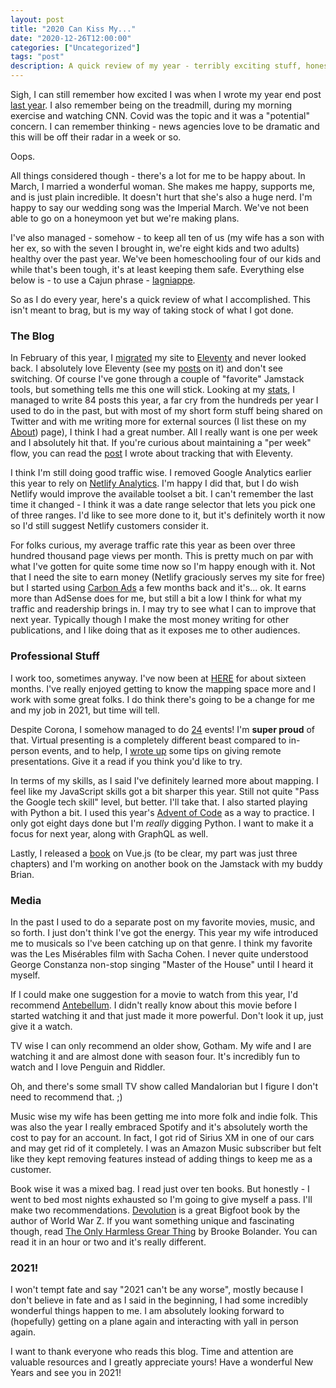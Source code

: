 ```yaml
---
layout: post
title: "2020 Can Kiss My..."
date: "2020-12-26T12:00:00"
categories: ["Uncategorized"]
tags: "post"
description: A quick review of my year - terribly exciting stuff, honest.
---
```


Sigh, I can still remember how excited I was when I wrote my year end post [last year](https://www.raymondcamden.com/2019/12/31/goodbye-2019-hello-2020). I also remember being on the treadmill, during my morning exercise and watching CNN. Covid was the topic and it was a "potential" concern. I can remember thinking - news agencies love to be dramatic and this will be off their radar in a week or so. 

Oops.

All things considered though - there's a lot for me to be happy about. In March, I married a wonderful woman. She makes me happy, supports me, and is just plain incredible. It doesn't hurt that she's also a huge nerd. I'm happy to say our wedding song was the Imperial March. We've not been able to go on a honeymoon yet but we're making plans. 

I've also managed - somehow - to keep all ten of us (my wife has a son with her ex, so with the seven I brought in, we're eight kids and two adults) healthy over the past year. We've been homeschooling four of our kids and while that's been tough, it's at least keeping them safe. Everything else below is - to use a Cajun phrase - [lagniappe](https://www.merriam-webster.com/dictionary/lagniappe). 

So as I do every year, here's a quick review of what I accomplished. This isn't meant to brag, but is my way of taking stock of what I got done. 

### The Blog

In February of this year, I [migrated](https://www.raymondcamden.com/2020/02/27/raymondcamdencom-now-powered-by-eleventy) my site to [Eleventy](https://www.11ty.dev/) and never looked back. I absolutely love Eleventy (see my [posts](https://www.raymondcamden.com/tags/eleventy/) on it) and don't see switching. Of course I've gone through a couple of "favorite" Jamstack tools, but something tells me this one will stick. Looking at my [stats](https://www.raymondcamden.com/stats), I managed to write 84 posts this year, a far cry from the hundreds per year I used to do in the past, but with most of my short form stuff being shared on Twitter and with me writing more for external sources (I list these on my [About](https://www.raymondcamden.com/about/)) page), I think I had a great number. All I really want is one per week and I absolutely hit that. If you're curious about maintaining a "per week" flow, you can read the [post](https://www.raymondcamden.com/2020/09/30/tracking-posts-by-week-in-eleventy) I wrote about tracking that with Eleventy. 

I think I'm still doing good traffic wise. I removed Google Analytics earlier this year to rely on [Netlify Analytics](https://www.netlify.com/products/analytics/). I'm happy I did that, but I do wish Netlify would improve the available toolset a bit. I can't remember the last time it changed - I think it was a date range selector that lets you pick one of three ranges. I'd like to see more done to it, but it's definitely worth it now so I'd still suggest Netlify customers consider it. 

For folks curious, my average traffic rate this year as been over three hundred thousand page views per month. This is pretty much on par with what I've gotten for quite some time now so I'm happy enough with it. Not that I need the site to earn money (Netlify graciously serves my site for free) but I started using [Carbon Ads](https://www.carbonads.net/) a few months back and it's... ok. It earns more than AdSense does for me, but still a bit a low I think for what my traffic and readership brings in. I may try to see what I can to improve that next year. Typically though I make the most money writing for other publications, and I like doing that as it exposes me to other audiences. 

### Professional Stuff

I work too, sometimes anyway. I've now been at [HERE](https://here.com) for about sixteen months. I've really enjoyed getting to know the mapping space more and I work with some great folks. I do think there's going to be a change for me and my job in 2021, but time will tell. 

Despite Corona, I somehow managed to do [24](https://www.raymondcamden.com/speaking/) events! I'm **super proud** of that. Virtual presenting is a completely different beast compared to in-person events, and to help, I [wrote up](https://www.raymondcamden.com/2020/03/10/tips-for-giving-remote-presentations) some tips on giving remote presentations. Give it a read if you think you'd like to try. 

In terms of my skills, as I said I've definitely learned more about mapping. I feel like my JavaScript skills got a bit sharper this year. Still not quite "Pass the Google tech skill" level, but better. I'll take that. I also started playing with Python a bit. I used this year's [Advent of Code](https://adventofcode.com/) as a way to practice. I only got eight days done but I'm *really* digging Python. I want to make it a focus for next year, along with GraphQL as well. 

Lastly, I released a [book](https://www.amazon.com/gp/product/B08M3J514S/ref=as_li_tl?ie=UTF8&camp=1789&creative=9325&creativeASIN=B08M3J514S&linkCode=as2&tag=raymondcamd06-20&linkId=0cf7abe7a5fc4e3f7d4566b6bdcf5553) on Vue.js (to be clear, my part was just three chapters) and I'm working on another book on the Jamstack with my buddy Brian. 

### Media

In the past I used to do a separate post on my favorite movies, music, and so forth. I just don't think I've got the energy. This year my wife introduced me to musicals so I've been catching up on that genre. I think my favorite was the 
Les Misérables film with Sacha Cohen. I never quite understood George Constanza non-stop singing "Master of the House" until I heard it myself. 

If I could make one suggestion for a movie to watch from this year, I'd recommend [Antebellum](https://www.imdb.com/title/tt10065694/). I didn't really know about this movie before I started watching it and that just made it more powerful. Don't look it up, just give it a watch. 

TV wise I can only recommend an older show, Gotham. My wife and I are watching it and are almost done with season four. It's incredibly fun to watch and I love Penguin and Riddler. 

Oh, and there's some small TV show called Mandalorian but I figure I don't need to recommend that. ;) 

Music wise my wife has been getting me into more folk and indie folk. This was also the year I really embraced Spotify and it's absolutely worth the cost to pay for an account. In fact, I got rid of Sirius XM in one of our cars and may get rid of it completely. I was an Amazon Music subscriber but felt like they kept removing features instead of adding things to keep me as a customer. 

Book wise it was a mixed bag. I read just over ten books. But honestly - I went to bed most nights exhausted so I'm going to give myself a pass. I'll make two recommendations. [Devolution](https://www.goodreads.com/book/show/52454426-devolution) is a great Bigfoot book by the author of World War Z. If you want something unique and fascinating though, read [The Only Harmless Grear Thing](https://www.goodreads.com/book/show/34659272-the-only-harmless-great-thing) by Brooke Bolander. You can read it in an hour or two and it's really different. 

### 2021!

I won't tempt fate and say "2021 can't be any worse", mostly because I don't believe in fate and as I said in the beginning, I had some incredibly wonderful things happen to me. I am absolutely looking forward to (hopefully) getting on a plane again and interacting with yall in person again. 

I want to thank everyone who reads this blog. Time and attention are valuable resources and I greatly appreciate yours! Have a wonderful New Years and see you in 2021!